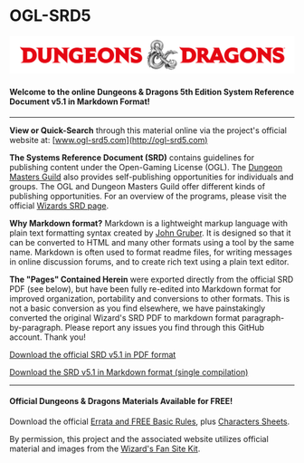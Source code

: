 # OGL-SRD5

![D&D Logo](DnD_Logo2.png)

#### Welcome to the online Dungeons & Dragons 5th Edition System Reference Document v5.1 in Markdown Format!

---

**View or Quick-Search** through this material online via the project's official website at: [www.ogl-srd5.com](http://ogl-srd5.com)

**The Systems Reference Document (SRD)** contains guidelines for publishing content under the Open-Gaming License (OGL). The [Dungeon Masters Guild](http://dungeonmastersguild.com/) also provides self-publishing opportunities for individuals and groups. The OGL and Dungeon Masters Guild offer different kinds of publishing opportunities. For an overview of the programs, please visit the official [Wizards SRD page](http://dnd.wizards.com/articles/features/systems-reference-document-srd).

**Why Markdown format?** Markdown is a lightweight markup language with plain text formatting syntax created by [John Gruber](https://daringfireball.net). It is designed so that it can be converted to HTML and many other formats using a tool by the same name. Markdown is often used to format readme files, for writing messages in online discussion forums, and to create rich text using a plain text editor.

**The "Pages" Contained Herein** were exported directly from the official SRD PDF (see below), but have been fully re-edited into Markdown format for improved organization, portability and conversions to other formats. This is not a basic conversion as you find elsewhere, we have painstakingly converted the original Wizard's SRD PDF to markdown format paragraph-by-paragraph. Please report any issues you find through this GitHub account. Thank you!

[Download the official SRD v5.1 in PDF format](http://media.wizards.com/2016/downloads/DND/SRD-OGL_V5.1.pdf)

[Download the SRD v5.1 in Markdown format (single compilation)](https://github.com/sigillumrasa/OGL-SRD5/blob/master/D%26D%205E%20SRD%20v5.1%20Compilation.md)

---

#### Official Dungeons & Dragons Materials Available for FREE!

Download the official [Errata and FREE Basic Rules](http://dnd.wizards.com/articles/features/basicrules), plus [Characters Sheets](http://dnd.wizards.com/articles/features/character_sheets).

By permission, this project and the associated website utilizes official material and images from the [Wizard's Fan Site Kit](http://dnd.wizards.com/articles/features/fan-site-kit).
